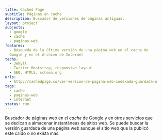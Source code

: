 ```yaml
---
title: Cached Page
subtitle: Páginas en cache
description: Buscador de versiones de páginas antiguas.
layout: project
subjects:
  - google
  - cache
  - paginas-web
features:
  - Búsqueda de la última versión de una página web en el cache de
  Google y en el Archivo de Internet
techs:
  - Jekyll
  - Twitter Bootstrap, responsive layout
  - SEO, HTML5, schema.org
urls:
  - http://cachedpage.co/ver-version-de-pagina-web-indexada-guardada-o-archivada
tags: 
  - cache
  - paginas-web
  - internet
status: run
---
```


Buscador de páginas web en el _cache_ de Google y en otros servicios
que se dedican a almacenar instantáneas de sitios web. Se puede buscar
la versión guardada de una página web aunque el sitio web que la
publicó este caído o no exista más.
